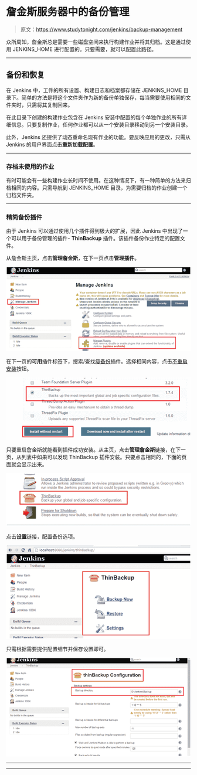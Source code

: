 # 詹金斯服务器中的备份管理

> 原文：<https://www.studytonight.com/jenkins/backup-management>

众所周知，詹金斯总是需要一些磁盘空间来执行构建作业并将其归档。这是通过使用 JENKINS_HOME 进行配置的。只要需要，就可以配置此路径。

* * *

## 备份和恢复

在 Jenkins 中，工件的所有设置、构建日志和档案都存储在 JENKINS_HOME 目录下。简单的方法是将这个文件夹作为新的备份单独保存，每当需要使用相同的文件夹时，只需将其复制回来。

在此目录下创建的构建作业包含在 Jenkins 安装中配置的每个单独作业的所有详细信息。只要复制作业，任何作业都可以从一个安装目录移动到另一个安装目录。

此外，Jenkins 还提供了动态重命名现有作业的功能。要反映应用的更改，只需从 Jenkins 的用户界面点击**重新加载配置**。

* * *

### 存档未使用的作业

有时可能会有一些构建作业长时间不使用。在这种情况下，有一种简单的方法来归档相同的内容。只需导航到 JENKINS_HOME 目录，为需要归档的作业创建一个归档文件夹。

* * *

### 精简备份插件

由于 Jenkins 可以通过使用几个插件得到极大的扩展，因此 Jenkins 中出现了一个可以用于备份管理的插件- **ThinBackup** 插件。该插件备份作业特定的配置文件。

从詹金斯主页，点击**管理詹金斯**，在下一页点击**管理插件**。

![ThinBackup Plugin](img/d7ee971bd85bc90a834126d7967a64b2.png)

在下一页的**可用**插件标签下，搜索/查找<u>瘦备份</u>插件。选择相同内容，点击<u>不重启安装</u>按钮。

![ThinBackup Plugin](img/5fae885e680537e49a39aacb9ab0d704.png)

只要重启詹金斯就能看到插件成功安装。从主页，点击**管理詹金斯**链接，在下一页，从列表中如果可以发现 ThinBackup 插件安装。只要点击相同的，下面的页面就会显示出来。

![ThinBackup Plugin](img/fffd257c1110c30f1cdc131682143e87.png)

点击**设置**链接，配置备份选项。

![ThinBackup Plugin](img/e47255a9a65f1034a594f86a4f314e5a.png)

只需根据需要提供配置细节并保存设置即可。

![ThinBackup Plugin](img/093d9a2de863190d93a6b528ad7f5005.png)

* * *

* * *